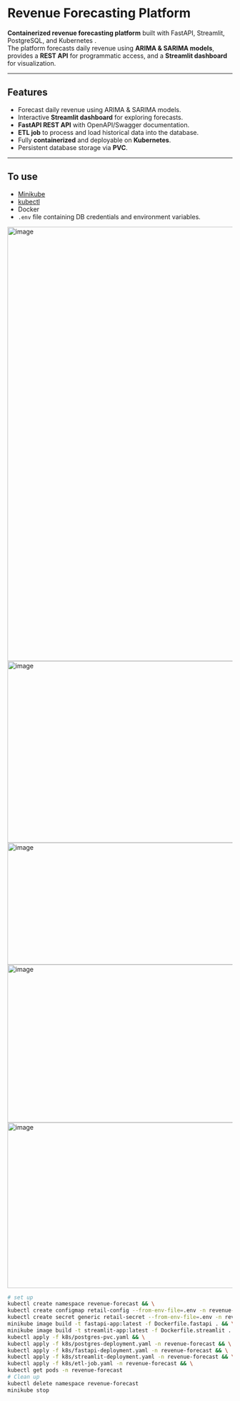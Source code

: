 # Revenue Forecasting Platform

**Containerized revenue forecasting platform** built with FastAPI, Streamlit, PostgreSQL, and Kubernetes .  
The platform forecasts daily revenue using **ARIMA & SARIMA models**, provides a **REST API** for programmatic access, and a **Streamlit dashboard** for visualization.

---

## Features

- Forecast daily revenue using ARIMA & SARIMA models.
- Interactive **Streamlit dashboard** for exploring forecasts.
- **FastAPI REST API** with OpenAPI/Swagger documentation.
- **ETL job** to process and load historical data into the database.
- Fully **containerized** and deployable on **Kubernetes**.
- Persistent database storage via **PVC**.

---

## To use
- [Minikube](https://minikube.sigs.k8s.io/docs/)
- [kubectl](https://kubernetes.io/docs/tasks/tools/)
- Docker
- `.env` file containing DB credentials and environment variables.
<img width="1905" height="973" alt="image" src="https://github.com/user-attachments/assets/b0c245ee-33c4-4656-9f95-e0a6602d255b" />
<img width="760" height="407" alt="image" src="https://github.com/user-attachments/assets/0d5baf15-f99e-4199-ae70-670c17854d15" />
<img width="740" height="273" alt="image" src="https://github.com/user-attachments/assets/7a62853c-879e-4388-ae7b-cb9e24d5adeb" />
<img width="731" height="354" alt="image" src="https://github.com/user-attachments/assets/59558817-ea39-4a17-8dd3-ff05d1a20ec0" />
<img width="737" height="371" alt="image" src="https://github.com/user-attachments/assets/94caa49b-857e-4306-ba45-dc2ea0261f4b" />

```bash
# set up
kubectl create namespace revenue-forecast && \
kubectl create configmap retail-config --from-env-file=.env -n revenue-forecast && \
kubectl create secret generic retail-secret --from-env-file=.env -n revenue-forecast && \
minikube image build -t fastapi-app:latest -f Dockerfile.fastapi . && \
minikube image build -t streamlit-app:latest -f Dockerfile.streamlit . && \
kubectl apply -f k8s/postgres-pvc.yaml && \
kubectl apply -f k8s/postgres-deployment.yaml -n revenue-forecast && \
kubectl apply -f k8s/fastapi-deployment.yaml -n revenue-forecast && \
kubectl apply -f k8s/streamlit-deployment.yaml -n revenue-forecast && \
kubectl apply -f k8s/etl-job.yaml -n revenue-forecast && \
kubectl get pods -n revenue-forecast
# Clean up
kubectl delete namespace revenue-forecast
minikube stop
